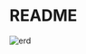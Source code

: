 # README

![erd](https://user-images.githubusercontent.com/52557788/64958396-01668480-d8ca-11e9-9057-675e0a34f835.png)

